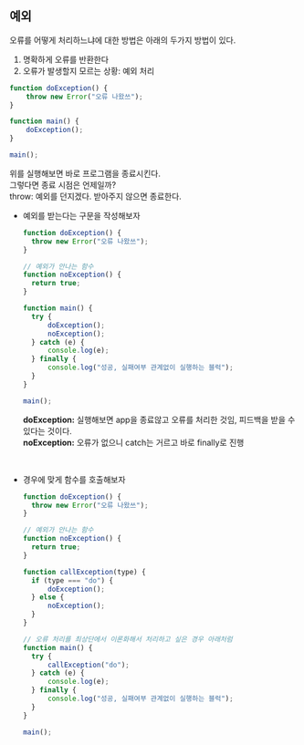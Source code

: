 ## 예외

오류를 어떻게 처리하느냐에 대한 방법은 아래의 두가지 방법이 있다.

1. 명확하게 오류를 반환한다
2. 오류가 발생할지 모르는 상황: 예외 처리

```javascript
function doException() {
	throw new Error("오류 나왔쓰");
}

function main() {
	doException();
}

main();
```

위를 실행해보면 바로 프로그램을 종료시킨다.  
 그렇다면 종료 시점은 언제일까?  
 throw: 예외를 던지겠다. 받아주지 않으면 종료한다.

- 예외를 받는다는 구문을 작성해보자

  ```javascript
  function doException() {
  	throw new Error("오류 나왔쓰");
  }

  // 예외가 안나는 함수
  function noException() {
  	return true;
  }

  function main() {
  	try {
  		doException();
  		noException();
  	} catch (e) {
  		console.log(e);
  	} finally {
  		console.log("성공, 실패여부 관계없이 실행하는 블럭");
  	}
  }

  main();
  ```

  **doException:** 실행해보면 app을 종료않고 오류를 처리한 것임, 피드백을 받을 수 있다는 것이다.  
   **noException:** 오류가 없으니 catch는 거르고 바로 finally로 진행

<br>

- 경우에 맞게 함수를 호출해보자

  ```javascript
  function doException() {
  	throw new Error("오류 나왔쓰");
  }

  // 예외가 안나는 함수
  function noException() {
  	return true;
  }

  function callException(type) {
  	if (type === "do") {
  		doException();
  	} else {
  		noException();
  	}
  }

  // 오류 처리를 최상단에서 이론화해서 처리하고 싶은 경우 아래처럼
  function main() {
  	try {
  		callException("do");
  	} catch (e) {
  		console.log(e);
  	} finally {
  		console.log("성공, 실패여부 관계없이 실행하는 블럭");
  	}
  }

  main();
  ```
